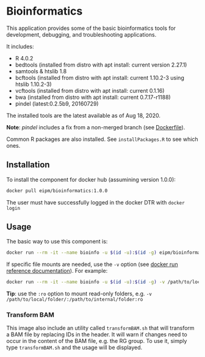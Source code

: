 # Bioinformatics

This application provides some of the basic bioinformatics tools for development, debugging, and troubleshooting applications.

It includes:

* R 4.0.2
* bedtools (installed from distro with apt install: current version 2.27.1)
* samtools & htslib 1.8
* bcftools (installed from distro with apt install: current 1.10.2-3 using htslib 1.10.2-3)
* vcftools (installed from distro with apt install: current 0.1.16)
* bwa (installed from distro with apt install: current 0.7.17-r1188)
* pindel (latest:0.2.5b9, 20160729)

The installed tools are the latest available as of Aug 18, 2020.

**Note**: *pindel* includes a fix from a non-merged branch (see [Dockerfile](./Dockerfile)).

Common R packages are also installed. See `installPackages.R` to see which ones.

## Installation

To install the component for docker hub (assumining version 1.0.0):

```bash
docker pull eipm/bioinformatics:1.0.0
```

The user must have successfully logged in the docker DTR with `docker login`  

## Usage

The basic way to use this component is:

```bash
docker run --rm -it --name bioinfo -u $(id -u):$(id -g) eipm/bioinformatics:1.0.0  /bin/bash
```

If specific file mounts are needed, use the `-v` option (see [docker run reference documentation](https://docs.docker.com/engine/reference/run/)). For example:

```bash
docker run --rm -it --name bioinfo -u $(id -u):$(id -g) -v /path/to/local/folder/:/path/to/internal/folder eipm/bioinformatics:1.0.0  /bin/bash
```

**Tip**: use the `:ro` option to mount read-only folders, e.g. `-v /path/to/local/folder/:/path/to/internal/folder:ro`

### Transform BAM

This image also include an utility called `transformBAM.sh` that will transform a BAM file by replacing IDs in the header. It will warn if changes need to occur in the content of the BAM file, e.g. the RG group. To use it, simply type `transformBAM.sh` and the usage will be displayed.
